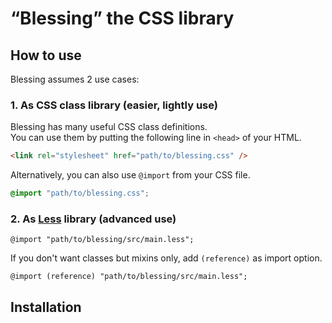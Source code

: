 # “Blessing” the CSS library

## How to use
Blessing assumes 2 use cases:

### 1. As CSS class library (easier, lightly use)
Blessing has many useful CSS class definitions.  
You can use them by putting the following line in `<head>` of your HTML.

```html
<link rel="stylesheet" href="path/to/blessing.css" />
```

Alternatively, you can also use `@import` from your CSS file.

```css
@import "path/to/blessing.css";
```

### 2. As [Less](http://lesscss.org/) library (advanced use)

```less
@import "path/to/blessing/src/main.less";
```

If you don't want classes but mixins only, add `(reference)` as import option.

```less
@import (reference) "path/to/blessing/src/main.less";
```

## Installation
